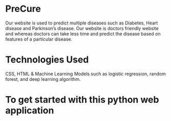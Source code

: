 <h1>PreCure</h1>
Our website is used to predict multiple diseases such as Diabetes, Heart disease and Parkinson’s disease. Our website is doctors friendly website and whereas doctors can take less time and predict the disease based on features of a particular disease.<br>
<h1>Technologies Used</h1> CSS, HTML & Machine Learning Models such as logistic regression, random forest, and deep learning algorithm.<br>

<h1>To get started with this python web application</h1>
<p></p>


